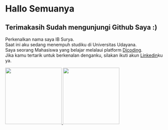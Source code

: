 # Hallo Semuanya 
Terimakasih Sudah mengunjungi Github Saya :)
--
Perkenalkan nama saya IB Surya.\
Saat ini aku sedang menempuh studiku di Universitas Udayana.\
Saya seorang Mahasiswa yang belajar melalaui platform [Dicoding](https://www.dicoding.com/).\
Jika kamu tertarik untuk berkenalan denganku, silakan ikuti akun [Linkedin](https://www.linkedin.com/in/ib-serya-widnyana/)ku ya.
 
<p align="left">
<a href="https://github.com/odesurya">
  <img height="180em" src="https://github-readme-stats-eight-theta.vercel.app/api?username=odesurya&show_icons=true&theme=algolia&include_all_commits=true&count_private=true"/>
  <img height="180em" src="https://github-readme-stats-eight-theta.vercel.app/api/top-langs/?username=odesurya&layout=compact&langs_count=8&theme=algolia"/>
</a>
</p>
